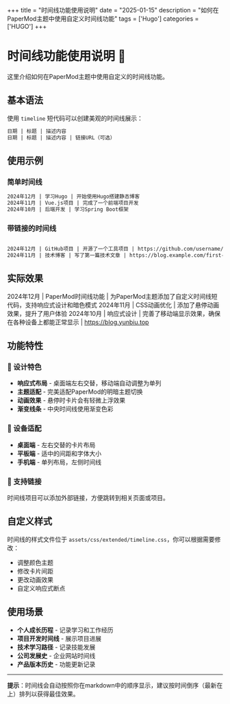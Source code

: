 +++
title = "时间线功能使用说明"
date = "2025-01-15"
description = "如何在PaperMod主题中使用自定义时间线功能"
tags = ['Hugo']
categories = ['HUGO']
+++

# 时间线功能使用说明 📖

这里介绍如何在PaperMod主题中使用自定义的时间线功能。

## 基本语法

使用 `timeline` 短代码可以创建美观的时间线展示：

```markdown
日期 | 标题 | 描述内容
日期 | 标题 | 描述内容 | 链接URL（可选）
```

## 使用示例

### 简单时间线
```markdown
2024年12月 | 学习Hugo | 开始使用Hugo搭建静态博客
2024年11月 | Vue.js项目 | 完成了一个前端项目开发
2024年10月 | 后端开发 | 学习Spring Boot框架

```

### 带链接的时间线
```markdown

2024年12月 | GitHub项目 | 开源了一个工具项目 | https://github.com/username/project
2024年11月 | 技术博客 | 写了第一篇技术文章 | https://blog.example.com/first-post
```

## 实际效果

2024年12月 | PaperMod时间线功能 | 为PaperMod主题添加了自定义时间线短代码，支持响应式设计和暗色模式
2024年11月 | CSS动画优化 | 添加了悬停动画效果，提升了用户体验
2024年10月 | 响应式设计 | 完善了移动端显示效果，确保在各种设备上都能正常显示 | https://blog.yunbiu.top

## 功能特性

### 🎨 设计特色
- **响应式布局** - 桌面端左右交替，移动端自动调整为单列
- **主题适配** - 完美适配PaperMod的明暗主题切换
- **动画效果** - 悬停时卡片会有轻微上浮效果
- **渐变线条** - 中央时间线使用渐变色彩

### 📱 设备适配
- **桌面端** - 左右交替的卡片布局
- **平板端** - 适中的间距和字体大小
- **手机端** - 单列布局，左侧时间线

### 🔗 支持链接
时间线项目可以添加外部链接，方便跳转到相关页面或项目。

## 自定义样式

时间线的样式文件位于 `assets/css/extended/timeline.css`，你可以根据需要修改：

- 调整颜色主题
- 修改卡片间距
- 更改动画效果
- 自定义响应式断点

## 使用场景

- **个人成长历程** - 记录学习和工作经历
- **项目开发时间线** - 展示项目进展
- **技术学习路径** - 记录技能发展
- **公司发展史** - 企业网站时间线
- **产品版本历史** - 功能更新记录

---

**提示**：时间线会自动按照你在markdown中的顺序显示，建议按时间倒序（最新在上）排列以获得最佳效果。